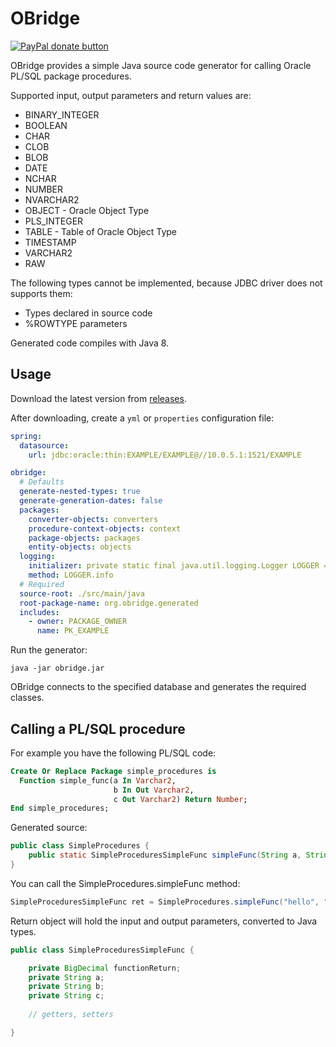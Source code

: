 OBridge
=======

[![PayPal donate button](http://img.shields.io/paypal/donate.png?color=yellow)](https://www.paypal.com/cgi-bin/webscr?cmd=_donations&business=QQAFXN8GH5YFN&lc=GB&item_name=OBridge&currency_code=EUR&bn=PP%2dDonationsBF%3abtn_donate_SM%2egif%3aNonHosted "Help OBridge development using Paypal")  


OBridge provides a simple Java source code generator for calling Oracle PL/SQL package procedures.

Supported input, output parameters and return values are:
  * BINARY_INTEGER
  * BOOLEAN
  * CHAR
  * CLOB
  * BLOB
  * DATE
  * NCHAR
  * NUMBER
  * NVARCHAR2
  * OBJECT - Oracle Object Type
  * PLS_INTEGER
  * TABLE - Table of Oracle Object Type
  * TIMESTAMP
  * VARCHAR2
  * RAW
  
The following types cannot be implemented, because JDBC driver does not supports them:
  * Types declared in source code
  * %ROWTYPE parameters
  
Generated code compiles with Java 8.

Usage
-----

Download the latest version from [releases](https://github.com/karsany/obridge/releases).

After downloading, create a `yml` or `properties` configuration file:

```yaml
spring:
  datasource:
    url: jdbc:oracle:thin:EXAMPLE/EXAMPLE@//10.0.5.1:1521/EXAMPLE

obridge:
  # Defaults
  generate-nested-types: true
  generate-generation-dates: false
  packages:
    converter-objects: converters
    procedure-context-objects: context
    package-objects: packages
    entity-objects: objects
  logging:
    initializer: private static final java.util.logging.Logger LOGGER = java.util.logging.Logger.getLogger(%s.class.getName());
    method: LOGGER.info
  # Required
  source-root: ./src/main/java
  root-package-name: org.obridge.generated
  includes:
    - owner: PACKAGE_OWNER
      name: PK_EXAMPLE
```
Run the generator:

	java -jar obridge.jar
		
OBridge connects to the specified database and generates the required classes.

Calling a PL/SQL procedure
--------------------------

For example you have the following PL/SQL code:

```sql
Create Or Replace Package simple_procedures is
  Function simple_func(a In Varchar2,
					   b In Out Varchar2,
					   c Out Varchar2) Return Number;
End simple_procedures;
```
Generated source:

```java
public class SimpleProcedures {
	public static SimpleProceduresSimpleFunc simpleFunc(String a, String b,  Connection connection) throws SQLException { ... }
}
```
You can call the SimpleProcedures.simpleFunc method:

```java
SimpleProceduresSimpleFunc ret = SimpleProcedures.simpleFunc("hello", "world", conn); // conn is the database connection
```
Return object will hold the input and output parameters, converted to Java types.
```java
public class SimpleProceduresSimpleFunc {

	private BigDecimal functionReturn;
	private String a;
	private String b;
	private String c;
	
	// getters, setters

}
```
